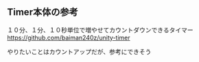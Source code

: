 ## Timer本体の参考
１０分、１分、１０秒単位で増やせてカウントダウンできるタイマー
https://github.com/baiman240z/unity-timer

やりたいことはカウントアップだが、参考にできそう
